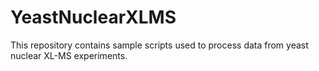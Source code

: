 # YeastNuclearXLMS

This repository contains sample scripts used to process data from yeast nuclear XL-MS experiments.
